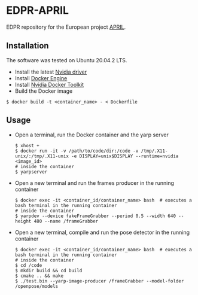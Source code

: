 # EDPR-APRIL
EDPR repository for the European project [APRIL](http://aprilproject.eu/).

## Installation
The software was tested on Ubuntu 20.04.2 LTS.

- Install the latest [Nvidia driver](https://github.com/NVIDIA/nvidia-docker/wiki/Frequently-Asked-Questions#how-do-i-install-the-nvidia-driver)
- Install [Docker Engine](https://docs.docker.com/engine/install/ubuntu)
- Install [Nvidia Docker Toolkit](https://docs.nvidia.com/datacenter/cloud-native/container-toolkit/install-guide.html#docker)
- Build the Docker image
```shell
$ docker build -t <container_name> - < Dockerfile
```

## Usage
- Open a terminal, run the Docker container and the yarp server
    ```shell
    $ xhost +
    $ docker run -it -v /path/to/code/dir:/code -v /tmp/.X11-unix/:/tmp/.X11-unix -e DISPLAY=unix$DISPLAY --runtime=nvidia <image_id>
    # inside the container
    $ yarpserver
    ```

- Open a new terminal and run the frames producer in the running container
    ```shell
    $ docker exec -it <container_id/container_name> bash  # executes a bash terminal in the running container
    # inside the container
    $ yarpdev --device fakeFrameGrabber --period 0.5 --width 640 --height 480 --name /frameGrabber
    ```

- Open a new terminal, compile and run the pose detector in the running container
    ```shell
    $ docker exec -it <container_id/container_name> bash  # executes a bash terminal in the running container
    # inside the container
    $ cd /code
    $ mkdir build && cd build
    $ cmake .. && make
    $ ./test.bin --yarp-image-producer /frameGrabber --model-folder /openpose/models
    ```
